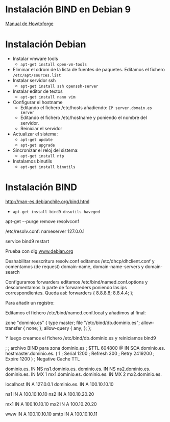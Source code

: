 Instalación BIND en Debian 9
============================

[Manual de Howtoforge](https://www.howtoforge.com/tutorial/perfect-server-debian-9-stretch-apache-bind-dovecot-ispconfig-3-1/)

# Instalación Debian

* Instalar vmware tools
    * ```apt-get install open-vm-tools```
* Eliminar el cdrom de la lista de fuentes de paquetes. Editamos el fichero ```/etc/apt/sources.list```
* Instalar servidor ssh
    * ```apt-get install ssh openssh-server```
* Instalar editor de textos
    * ```apt-get install nano vim```
* Configurar el hostname
    * Editando el fichero /etc/hosts añadiendo: ```IP server.domain.es server```
    * Editando el fichero /etc/hostname y poniendo el nombre del servidor. 
    * Reiniciar el servidor
* Actualizar el sistema:
    * ```apt-get update```
    * ```apt-get upgrade```
* Sincronizar el reloj del sistema:
    * ```apt-get install ntp```
* Instalamos binutils
    * ```apt-get install binutils```

# Instalación BIND

http://man-es.debianchile.org/bind.html

* ```apt-get install bind9 dnsutils haveged```


apt-get --purge remove resolvconf

/etc/resolv.conf: nameserver 127.0.0.1

service bind9 restart

Prueba con dig www.debian.org

Deshabilitar reescritura resolv.conf
    editamos /etc/dhcp/dhclient.conf y comentamos (de request) domain-name, domain-name-servers y domain-search

Configuramos forwarders
    editamos /etc/bind/named.conf.options y descomentamos la parte de forwareders poniendo las ips correspondientes. Queda así:
        forwarders {
                8.8.8.8;
                8.8.4.4;
        };

Para añadir un registro:

Editamos el fichero /etc/bind/named.conf.local y añadimos al final:

zone "dominio.es" {
        type master;
        file "/etc/bind/db.dominio.es";
        allow-transfer { none; };
        allow-query { any; };
};


Y luego creamos el fichero /etc/bind/db.dominio.es y reiniciamos bind9

;
; archivo BIND para zona dominio.es
;
$TTL    604800
@       IN      SOA     dominio.es. hostmaster.dominio.es. (
                1       ; Serial
                           1200         ; Refresh
                            300         ; Retry
                        2419200         ; Expire
                           1200 )       ; Negative Cache TTL

dominio.es.    IN      NS      ns1.dominio.es.
dominio.es.    IN      NS      ns2.dominio.es.
dominio.es.    IN      MX      1 mx1.dominio.es.
dominio.es.    IN      MX      2 mx2.dominio.es.

localhost       IN      A       127.0.0.1
dominio.es.    IN      A       100.10.10.10

ns1             IN      A       100.10.10.10
ns2             IN      A       100.10.20.20

mx1             IN      A       100.10.10.10
mx2             IN      A       100.10.20.20

www             IN      A       100.10.10.10
smtp            IN      A       100.10.10.11
